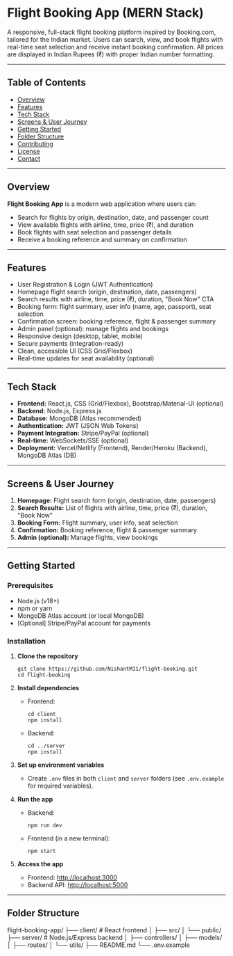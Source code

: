 # Flight Booking App (MERN Stack)

A responsive, full-stack flight booking platform inspired by Booking.com, tailored for the Indian market. Users can search, view, and book flights with real-time seat selection and receive instant booking confirmation. All prices are displayed in Indian Rupees (₹) with proper Indian number formatting.

---

## Table of Contents

- [Overview](#overview)
- [Features](#features)
- [Tech Stack](#tech-stack)
- [Screens & User Journey](#screens--user-journey)
- [Getting Started](#getting-started)
- [Folder Structure](#folder-structure)
- [Contributing](#contributing)
- [License](#license)
- [Contact](#contact)

---

## Overview

**Flight Booking App** is a modern web application where users can:
- Search for flights by origin, destination, date, and passenger count
- View available flights with airline, time, price (₹), and duration
- Book flights with seat selection and passenger details
- Receive a booking reference and summary on confirmation

---

## Features

- User Registration & Login (JWT Authentication)
- Homepage flight search (origin, destination, date, passengers)
- Search results with airline, time, price (₹), duration, "Book Now" CTA
- Booking form: flight summary, user info (name, age, passport), seat selection
- Confirmation screen: booking reference, flight & passenger summary
- Admin panel (optional): manage flights and bookings
- Responsive design (desktop, tablet, mobile)
- Secure payments (integration-ready)
- Clean, accessible UI (CSS Grid/Flexbox)
- Real-time updates for seat availability (optional)

---

## Tech Stack

- **Frontend:** React.js, CSS (Grid/Flexbox), Bootstrap/Material-UI (optional)
- **Backend:** Node.js, Express.js
- **Database:** MongoDB (Atlas recommended)
- **Authentication:** JWT (JSON Web Tokens)
- **Payment Integration:** Stripe/PayPal (optional)
- **Real-time:** WebSockets/SSE (optional)
- **Deployment:** Vercel/Netlify (Frontend), Render/Heroku (Backend), MongoDB Atlas (DB)

---

## Screens & User Journey

1. **Homepage:** Flight search form (origin, destination, date, passengers)
2. **Search Results:** List of flights with airline, time, price (₹), duration, "Book Now"
3. **Booking Form:** Flight summary, user info, seat selection
4. **Confirmation:** Booking reference, flight & passenger summary
5. **Admin (optional):** Manage flights, view bookings

---

## Getting Started

### Prerequisites

- Node.js (v18+)
- npm or yarn
- MongoDB Atlas account (or local MongoDB)
- [Optional] Stripe/PayPal account for payments

### Installation

1. **Clone the repository**
    ```
    git clone https://github.com/NishantM11/flight-booking.git
    cd flight-booking
    ```

2. **Install dependencies**
    - Frontend:
        ```
        cd client
        npm install
        ```
    - Backend:
        ```
        cd ../server
        npm install
        ```

3. **Set up environment variables**
    - Create `.env` files in both `client` and `server` folders (see `.env.example` for required variables).

4. **Run the app**
    - Backend:
        ```
        npm run dev
        ```
    - Frontend (in a new terminal):
        ```
        npm start
        ```

5. **Access the app**
    - Frontend: [http://localhost:3000](http://localhost:3000)
    - Backend API: [http://localhost:5000](http://localhost:5000)

---

## Folder Structure

flight-booking-app/
├── client/ # React frontend
│ ├── src/
│ └── public/
├── server/ # Node.js/Express backend
│ ├── controllers/
│ ├── models/
│ ├── routes/
│ └── utils/
├── README.md
└── .env.example
